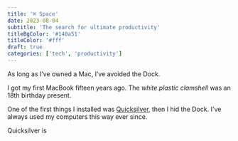 ```yaml
---
title: '⌘ Space'
date: 2023-08-04
subtitle: 'The search for ultimate productivity'
titleBgColor: '#140a51'
titleColor: '#fff'
draft: true
categories: ['tech', 'productivity']
---
```


As long as I’ve owned a Mac, I’ve avoided the Dock.

I got my first MacBook fifteen years ago. The _white plastic clamshell_ was an 18th birthday present.

One of the first things I installed was [Quicksilver](https://qsapp.com/), then I hid the Dock. I've always used my computers this way ever since.

Quicksilver is

